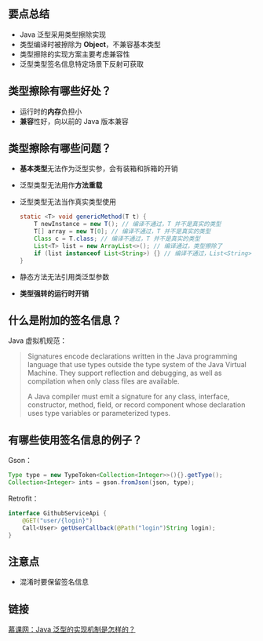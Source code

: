 ## 要点总结

- Java 泛型采用类型擦除实现
- 类型编译时被擦除为 **Object**，不兼容基本类型
- 类型擦除的实现方案主要考虑兼容性
- 泛型类型签名信息特定场景下反射可获取

## 类型擦除有哪些好处？

- 运行时的**内存**负担小
- **兼容**性好，向以前的 Java 版本兼容

## 类型擦除有哪些问题？

- **基本类型**无法作为泛型实参，会有装箱和拆箱的开销

- 泛型类型无法用作**方法重载**

- 泛型类型无法当作真实类型使用

  ```java
  static <T> void genericMethod(T t) {
      T newInstance = new T(); // 编译不通过，T 并不是真实的类型
      T[] array = new T[0]; // 编译不通过，T 并不是真实的类型
      Class c = T.class; // 编译不通过，T 并不是真实的类型
      List<T> list = new ArrayList<>(); // 编译通过，类型擦除了
      if (list instanceof List<String>) {} // 编译不通过，List<String> 并不是真实的类型
  }
  ```

- 静态方法无法引用类泛型参数

- **类型强转的运行时开销**

## 什么是附加的签名信息？

Java 虚拟机规范：

> Signatures encode declarations written in the Java programming language that use types outside the type system of the Java Virtual Machine. They support reflection and debugging, as well as compilation when only class files are available.
>
> A Java compiler must emit a signature for any class, interface, constructor, method, field, or record component whose declaration uses type variables or parameterized types.

## 有哪些使用签名信息的例子？

Gson：

```java
Type type = new TypeToken<Collection<Integer>>(){}.getType();
Collection<Integer> ints = gson.fromJson(json, type);
```

Retrofit：

```java
interface GithubServiceApi {
    @GET("user/{login}")
    Call<User> getUserCallback(@Path("login")String login);
}
```

## 注意点

- 混淆时要保留签名信息

## 链接

[慕课网：Java 泛型的实现机制是怎样的？](https://coding.imooc.com/lesson/317.html#mid=22292)
